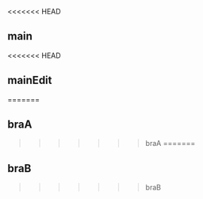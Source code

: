 <<<<<<< HEAD
## main
<<<<<<< HEAD
## mainEdit
=======
## braA
>>>>>>> braA
=======
## braB
>>>>>>> braB
